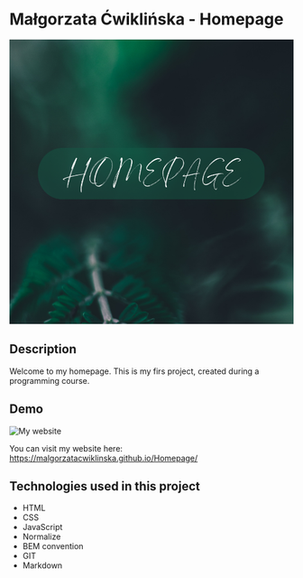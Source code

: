 # Małgorzata Ćwiklińska - Homepage

![Meg](images/homepage.png)

## Description

Welcome to my homepage. This is my firs project, created during a programming course. 

## Demo

![My website](giphy.gif)

You can visit my website here:
https://malgorzatacwiklinska.github.io/Homepage/

## Technologies used in this project

- HTML
- CSS
- JavaScript
- Normalize
- BEM convention
- GIT
- Markdown

